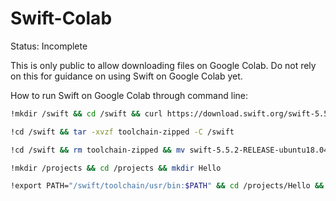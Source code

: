 # Swift-Colab

Status: Incomplete

This is only public to allow downloading files on Google Colab. Do not rely on this for guidance on using Swift on Google Colab yet.

How to run Swift on Google Colab through command line:

```bash
!mkdir /swift && cd /swift && curl https://download.swift.org/swift-5.5.2-release/ubuntu1804/swift-5.5.2-RELEASE/swift-5.5.2-RELEASE-ubuntu18.04.tar.gz --output toolchain-zipped

!cd /swift && tar -xvzf toolchain-zipped -C /swift

!cd /swift && rm toolchain-zipped && mv swift-5.5.2-RELEASE-ubuntu18.04 toolchain

!mkdir /projects && cd /projects && mkdir Hello

!export PATH="/swift/toolchain/usr/bin:$PATH" && cd /projects/Hello && swift package init && swift build
```
